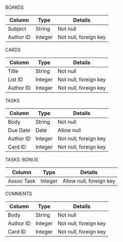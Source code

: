 BOARDS

| Column    | Type    | Details                 |
| ----------|---------|------------------------ |
| Subject   | String  | Not null                |
| Author ID | Integer | Not null, foreign key   |

CARDS

| Column    | Type    | Details                 |
| ----------|---------|------------------------ |
| Title     | String  | Not null                |
| List ID   | Integer | Not null, foreign key   |
| Author ID | Integer | Not null, foreign key   |


TASKS

| Column    | Type    | Details                 |
| ----------|---------|------------------------ |
| Body      | String  | Not null                |
| Due Date  | Date    | Allow null              |
| Author ID | Integer | Not null, foreign key   |
| Card ID   | Integer | Not null, foreign key   |

TASKS: BONUS

| Column     | Type    | Details                 |
| -----------|---------|------------------------ |
| Assoc Task | Integer | Allow null, foreign key |


COMMENTS

| Column    | Type    | Details                 |
| ----------|---------|------------------------ |
| Body      | String  | Not null                |
| Author ID | Integer | Not null, foreign key   |
| Card ID   | Integer | Not null, foreign key   |





